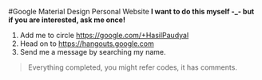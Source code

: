 #Google Material Design Personal Website 
**I want to do this myself -_- but if you are interested, ask me once!** 

 1. Add me to circle https://google.com/+HasilPaudyal
 2. Head on to https://hangouts.google.com
 3. Send me a message by searching my name.
 
> Everything completed, you might refer codes, it has comments.
